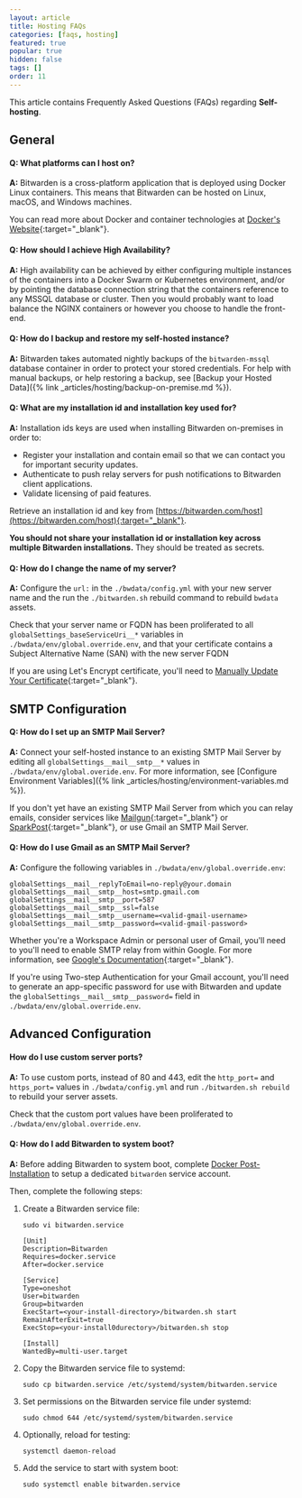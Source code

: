 ```yaml
---
layout: article
title: Hosting FAQs
categories: [faqs, hosting]
featured: true
popular: true
hidden: false
tags: []
order: 11
---
```


This article contains Frequently Asked Questions (FAQs) regarding **Self-hosting**.

## General

#### Q: What platforms can I host on?

**A:** Bitwarden is a cross-platform application that is deployed using Docker Linux containers. This means that Bitwarden can be hosted on Linux, macOS, and Windows machines.

You can read more about Docker and container technologies at [Docker's Website](https://www.docker.com/why-docker){:target="_blank"}.

#### Q: How should I achieve High Availability?

**A:** High availability can be achieved by either configuring multiple instances of the containers into a Docker Swarm or Kubernetes environment, and/or by pointing the database connection string that the containers reference to any MSSQL database or cluster. Then you would probably want to load balance the NGINX containers or however you choose to handle the front-end.

#### Q: How do I backup and restore my self-hosted instance?

**A:** Bitwarden takes automated nightly backups of the `bitwarden-mssql` database container in order to protect your stored credentials. For help with manual backups, or help restoring a backup, see [Backup your Hosted Data]({% link _articles/hosting/backup-on-premise.md %}).

#### Q: What are my installation id and installation key used for?

**A:** Installation ids keys are used when installing Bitwarden on-premises in order to:

- Register your installation and contain email so that we can contact you for important security updates.
- Authenticate to push relay servers for push notifications to Bitwarden client applications.
- Validate licensing of paid features.

Retrieve an installation id and key from [https://bitwarden.com/host](https://bitwarden.com/host){:target="_blank"}.

**You should not share your installation id or installation key across multiple Bitwarden installations.** They should be treated as secrets.

#### Q: How do I change the name of my server?

**A:** Configure the `url:` in the `./bwdata/config.yml` with your new server name and the run the `./bitwarden.sh` rebuild command to rebuild `bwdata` assets.

Check that your server name or FQDN has been proliferated to all `globalSettings_baseServiceUri__*` variables in `./bwdata/env/global.override.env`, and that your certificate contains a Subject Alternative Name (SAN) with the new server FQDN

If you are using Let's Encrypt certificate, you'll need to [Manually Update Your Certificate](https://bitwarden.com/help/article/certificates/#manually-update-a-lets-encrypt-certificate){:target="\_blank"}.

## SMTP Configuration

#### Q: How do I set up an SMTP Mail Server?

**A:** Connect your self-hosted instance to an existing SMTP Mail Server by editing all `globalSettings__mail__smtp__*` values in `./bwdata/env/global.overide.env`. For more information, see [Configure Environment Variables]({% link _articles/hosting/environment-variables.md %}).

If you don't yet have an existing SMTP Mail Server from which you can relay emails, consider services like [Mailgun](https://www.mailgun.com/){:target="\_blank"} or [SparkPost](https://www.sparkpost.com){:target="\_blank"}, or use Gmail an SMTP Mail Server.

#### Q: How do I use Gmail as an SMTP Mail Server?

**A:** Configure the following variables in `./bwdata/env/global.override.env`:

```
globalSettings__mail__replyToEmail=no-reply@your.domain
globalSettings__mail__smtp__host=smtp.gmail.com
globalSettings__mail__smtp__port=587
globalSettings__mail__smtp__ssl=false
globalSettings__mail__smtp__username=<valid-gmail-username>
globalSettings__mail__smtp__password=<valid-gmail-password>
```

Whether you're a Workspace Admin or personal user of Gmail, you'll need to you'll need to enable SMTP relay from within Google. For more information, see [Google's Documentation](https://support.google.com/a/answer/176600?hl=en){:target="\_blank"}.

If you're using Two-step Authentication for your Gmail account, you'll need to generate an app-specific password for use with Bitwarden and update the `globalSettings__mail__smtp__password=` field in `./bwdata/env/global.override.env`.

## Advanced Configuration

#### How do I use custom server ports?

**A:** To use custom ports, instead of 80 and 443, edit the `http_port=` and `https_port=` values in `./bwdata/config.yml` and run `./bitwarden.sh rebuild` to rebuild your server assets.

Check that the custom port values have been proliferated to `./bwdata/env/global.override.env`.

#### Q: How do I add Bitwarden to system boot?

**A:** Before adding Bitwarden to system boot, complete [Docker Post-Installation](https://bitwarden.com/help/hosting-faqs/#docker-post-installation) to setup a dedicated `bitwarden` service account.

Then, complete the following steps:

1. Create a Bitwarden service file:

   ```
   sudo vi bitwarden.service

   [Unit]
   Description=Bitwarden
   Requires=docker.service
   After=docker.service

   [Service]
   Type=oneshot
   User=bitwarden
   Group=bitwarden
   ExecStart=<your-install-directory>/bitwarden.sh start RemainAfterExit=true
   ExecStop=<your-install0durectory>/bitwarden.sh stop

   [Install]
   WantedBy=multi-user.target
   ```
2. Copy the Bitwarden service file to systemd:

   ```
   sudo cp bitwarden.service /etc/systemd/system/bitwarden.service
   ```
3. Set permissions on the Bitwarden service file under systemd:

   ```
   sudo chmod 644 /etc/systemd/system/bitwarden.service
   ```
4. Optionally, reload for testing:

   ```
   systemctl daemon-reload
   ```
5. Add the service to start with system boot:

   ```
   sudo systemctl enable bitwarden.service
   ```
